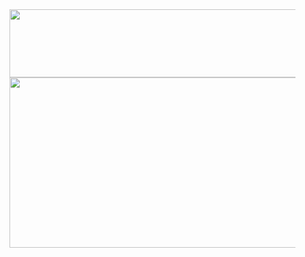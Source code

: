 
<a href="https://github.com/devxb/gitanimals">
  <img
    src="https://render.gitanimals.org/lines/J-Jaeh?pet-id=586467067300243647"
    width="600"
    height="120"
  />
</a>

<a href="https://github.com/devxb/gitanimals">
<img
  src="https://render.gitanimals.org/farms/J-Jaeh"
  width="600"
  height="300"
/>
</a>

  
